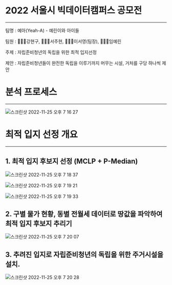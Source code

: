 # 2022 서울시 빅데이터캠퍼스 공모전
--------------

팀명 : 예아(Yeah-A) - 예린이와 아이들

팀원 : 👨🏻‍💻강현구, 👩🏻‍💻서주현, 👩🏻‍🔬이서영(팀장), 👩🏼‍🎨임예린

주제 : 자립준비청년의 독립을 위한 최적 입지선정

제안 : 자립준비청년들이 완전한 독립을 이루기까지 머무는 시설, 거처를 구당 하나씩 제안 

# 분석 프로세스
-------------
![스크린샷 2022-11-25 오후 7 16 27](https://user-images.githubusercontent.com/101313864/203960078-2c72e2b2-3776-4ff3-bb35-b64b9fde2be3.png)


# 최적 입지 선정 개요
-------------
## 1. 최적 입지 후보지 선정 (MCLP + P-Median)
![스크린샷 2022-11-25 오후 7 18 37](https://user-images.githubusercontent.com/101313864/203960868-4c37fd5f-0040-4d05-8916-ae8150c0080f.png)

![스크린샷 2022-11-25 오후 7 19 21](https://user-images.githubusercontent.com/101313864/203961130-3a2dad7c-3d28-4301-98e5-db71a4d712d8.png)

![스크린샷 2022-11-25 오후 7 19 33](https://user-images.githubusercontent.com/101313864/203961190-5c2fb5bc-23f1-4f73-93c4-7ab32db0a3a3.png)

## 2. 구별 물가 현황, 동별 전월세 데이터로 땅값을 파악하여 최적 입지 후보지 추리기
![스크린샷 2022-11-25 오후 7 20 07](https://user-images.githubusercontent.com/101313864/203961420-f854c45a-31f0-44e3-b9b7-0ff8ea4ee5dd.png)

## 3. 추려진 입지로 자립준비청년의 독립을 위한 주거시설을 설치.
![스크린샷 2022-11-25 오후 7 20 28](https://user-images.githubusercontent.com/101313864/203961526-48324643-56a0-41f5-9594-f837963dce80.png)
